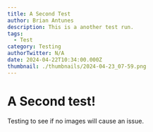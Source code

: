 ```yaml
---
title: A Second Test
author: Brian Antunes
description: This is a another test run.
tags:
  - Test
category: Testing
authorTwitter: N/A
date: 2024-04-22T10:34:00.000Z
thumbnail: ./thumbnails/2024-04-23_07-59.png
---
```

# A Second test!
Testing to see if no images will cause an issue.
